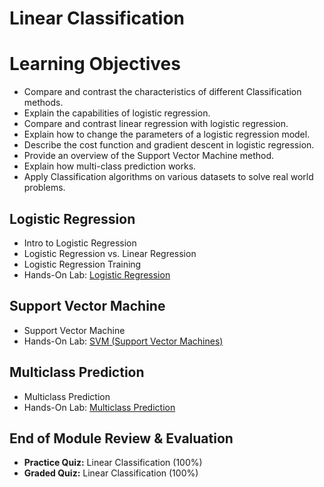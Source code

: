 # Linear Classification
# Learning Objectives
- Compare and contrast the characteristics of different Classification methods.
- Explain the capabilities of logistic regression.
- Compare and contrast linear regression with logistic regression.
- Explain how to change the parameters of a logistic regression model.
- Describe the cost function and gradient descent in logistic regression.
- Provide an overview of the Support Vector Machine method.
- Explain how multi-class prediction works.
- Apply Classification algorithms on various datasets to solve real world problems.
## Logistic Regression
- Intro to Logistic Regression
- Logistic Regression vs. Linear Regression
- Logistic Regression Training
- Hands-On Lab: [Logistic Regression](https://github.com/KailaniBailey/IBM-Data-Science-Professional-Certificate/blob/main/09.%20Machine%20Learning%20with%20Python/Week%204%3A%20Linear%20Classification/ML0101EN-Clas-Logistic-Reg-churn.ipynb)
## Support Vector Machine
- Support Vector Machine
- Hands-On Lab: [SVM (Support Vector Machines)](https://github.com/KailaniBailey/IBM-Data-Science-Professional-Certificate/blob/main/09.%20Machine%20Learning%20with%20Python/Week%204%3A%20Linear%20Classification/ML0101EN-Clas-SVM-cancer.ipynb)
## Multiclass Prediction
- Multiclass Prediction
- Hands-On Lab: [Multiclass Prediction](https://github.com/KailaniBailey/IBM-Data-Science-Professional-Certificate/blob/main/09.%20Machine%20Learning%20with%20Python/Week%204%3A%20Linear%20Classification/Multi-class_Classification.ipynb)
## End of Module Review & Evaluation
- **Practice Quiz:** Linear Classification (100%)
- **Graded Quiz:** Linear Classification (100%)
